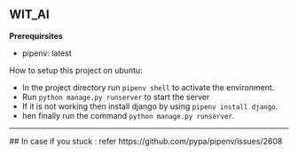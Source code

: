 ## WIT_AI

<strong> Prerequirsites </strong>

- pipenv: latest

How to setup this project on ubuntu:

- In the project directory run `pipenv shell` to activate the environment.
- Run `python manage.py runserver` to start the server
- If it is not working then install django by using `pipenv install django`.
- hen finally run the command `python manage.py runserver`.

<hr>
## In case if you stuck :
refer https://github.com/pypa/pipenv/issues/2608
